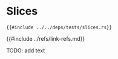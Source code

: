 # Slices

```rust,editable
{{#include ../../deps/tests/slices.rs}}
```

{{#include ../refs/link-refs.md}}
<div class="hidden">
TODO: add text
</div>

